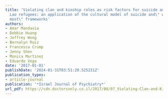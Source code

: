 ```yaml
---
title: 'Violating clan and kinship roles as risk factors for suicide and stigma among
  Lao refugees: an application of the cultural model of suicide and\" what matters
  most\" frameworks'
authors:
- Amar Mandavia
- Debbie Huang
- Jeffrey Wong
- Bernalyn Ruiz
- Francesca Crump
- Jenny Shen
- Monica Martinez
- Eduardo Vega
date: '2017-01-01'
publishDate: '2024-01-31T03:51:20.525231Z'
publication_types:
- article-journal
publication: '*Israel Journal of Psychiatry*'
url_pdf: https://cdn.doctorsonly.co.il/2017/08/07_Violating-Clan-and-Kinship.pdf
---
```

